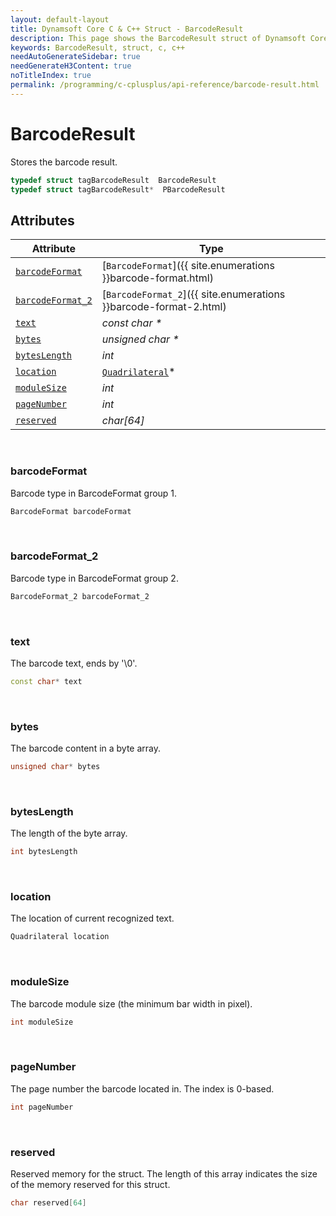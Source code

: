```yaml
---
layout: default-layout
title: Dynamsoft Core C & C++ Struct - BarcodeResult
description: This page shows the BarcodeResult struct of Dynamsoft Core for C & C++ Language.
keywords: BarcodeResult, struct, c, c++
needAutoGenerateSidebar: true
needGenerateH3Content: true
noTitleIndex: true
permalink: /programming/c-cplusplus/api-reference/barcode-result.html
---
```



# BarcodeResult
Stores the barcode result.

```cpp
typedef struct tagBarcodeResult  BarcodeResult
typedef struct tagBarcodeResult*  PBarcodeResult
```  
  

## Attributes
  
| Attribute | Type |
|---------- | ---- |
| [`barcodeFormat`](#barcodeformat) | [`BarcodeFormat`]({{ site.enumerations }}barcode-format.html) |
| [`barcodeFormat_2`](#barcodeformat_2) | [`BarcodeFormat_2`]({{ site.enumerations }}barcode-format-2.html) |
| [`text`](#text) | *const char \** |
| [`bytes`](#bytes) | *unsigned char \** |
| [`bytesLength`](#byteslength) | *int* |
| [`location`](#location) | [`Quadrilateral`](quadrilateral.md)\* |
| [`moduleSize`](#modulesize) | *int* |
| [`pageNumber`](#pagenumber) | *int* |
| [`reserved`](#reserved) | *char\[64\]* |



&nbsp;

### barcodeFormat
Barcode type in BarcodeFormat group 1.
```cpp
BarcodeFormat barcodeFormat
```

&nbsp;

### barcodeFormat_2
Barcode type in BarcodeFormat group 2.
```cpp
BarcodeFormat_2 barcodeFormat_2
```

&nbsp;

### text
The barcode text, ends by '\0'.
```cpp
const char* text
```

&nbsp;

### bytes
The barcode content in a byte array.
```cpp
unsigned char* bytes
```

&nbsp;

### bytesLength
The length of the byte array.
```cpp
int bytesLength
```

&nbsp;

### location
The location of current recognized text.
```cpp
Quadrilateral location
```

&nbsp;

### moduleSize
The barcode module size (the minimum bar width in pixel).
```cpp
int moduleSize
```

&nbsp;

### pageNumber
The page number the barcode located in. The index is 0-based.
```cpp
int pageNumber
```

&nbsp;

### reserved
Reserved memory for the struct. The length of this array indicates the size of the memory reserved for this struct.
```cpp
char reserved[64]
```
